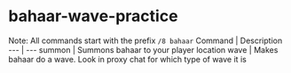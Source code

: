 # bahaar-wave-practice

Note: All commands start with the prefix `/8 bahaar`
Command | Description
--- | ---
summon | Summons bahaar to your player location
wave | Makes bahaar do a wave. Look in proxy chat for which type of wave it is
